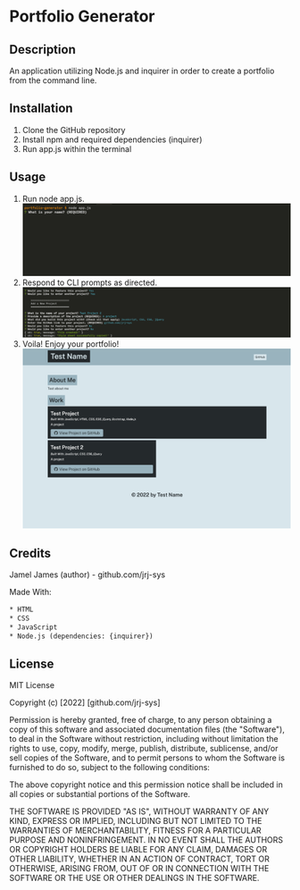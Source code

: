 # Portfolio Generator

## Description 

An application utilizing Node.js and inquirer in order to create a portfolio from the command line. 
## Installation

1) Clone the GitHub repository 
2) Install npm and required dependencies (inquirer)
4) Run app.js within the terminal

## Usage 

1) Run node app.js. 
![](https://github.com/jrj-sys/portfolio-generator/blob/main/assets/images/Screen%20Shot%202022-04-03%20at%2012.12.05%20AM.png)
3) Respond to CLI prompts as directed. 
![](https://github.com/jrj-sys/portfolio-generator/blob/main/assets/images/Screen%20Shot%202022-04-03%20at%2012.17.14%20AM.png)
5) Voila! Enjoy your portfolio!   
![](https://github.com/jrj-sys/portfolio-generator/blob/main/assets/images/Screen%20Shot%202022-04-03%20at%2012.17.54%20AM.png)

## Credits

Jamel James (author) - github.com/jrj-sys

Made With: 

    * HTML
    * CSS
    * JavaScript
    * Node.js (dependencies: {inquirer})
    
## License

MIT License

Copyright (c) [2022] [github.com/jrj-sys]

Permission is hereby granted, free of charge, to any person obtaining a copy
of this software and associated documentation files (the "Software"), to deal
in the Software without restriction, including without limitation the rights
to use, copy, modify, merge, publish, distribute, sublicense, and/or sell
copies of the Software, and to permit persons to whom the Software is
furnished to do so, subject to the following conditions:

The above copyright notice and this permission notice shall be included in all
copies or substantial portions of the Software.

THE SOFTWARE IS PROVIDED "AS IS", WITHOUT WARRANTY OF ANY KIND, EXPRESS OR
IMPLIED, INCLUDING BUT NOT LIMITED TO THE WARRANTIES OF MERCHANTABILITY,
FITNESS FOR A PARTICULAR PURPOSE AND NONINFRINGEMENT. IN NO EVENT SHALL THE
AUTHORS OR COPYRIGHT HOLDERS BE LIABLE FOR ANY CLAIM, DAMAGES OR OTHER
LIABILITY, WHETHER IN AN ACTION OF CONTRACT, TORT OR OTHERWISE, ARISING FROM,
OUT OF OR IN CONNECTION WITH THE SOFTWARE OR THE USE OR OTHER DEALINGS IN THE
SOFTWARE.
